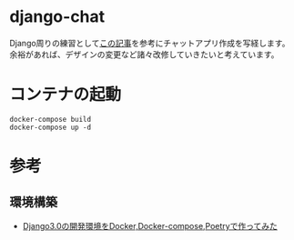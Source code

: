 # django-chat

Django周りの練習として[この記事](https://www.hiramine.com/programming/chat_django_channels/index.html)を参考にチャットアプリ作成を写経します。  
余裕があれば、デザインの変更など諸々改修していきたいと考えています。  


# コンテナの起動

```shell
docker-compose build
docker-compose up -d
```

# 参考

## 環境構築

- [Django3.0の開発環境をDocker,Docker-compose,Poetryで作ってみた](https://qiita.com/k4ssyi/items/b8d1355fed43b526aee1)